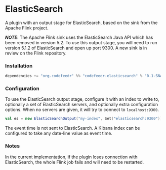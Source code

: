 # ElasticSearch

A plugin with an output stage for ElasticSearch, based on the sink from the Apache Flink project.

___NOTE___: The Apache Flink sink uses the ElasticSearch Java API which has been removed in version 5.2. To use this
output stage, you will need to run version 5.1.2 of ElasticSearch and open up port 9300. A new sink is in review on
the Flink repository.

### Installation

```scala
dependencies += "org.codefeedr" %% "codefeedr-elasticsearch" % "0.1-SNAPSHOT"
```

### Configuration

To use the ElasticSearch output stage, configure it with an index to write to, optionally a set of ElasticSearch
servers, and optionally extra configuration options. When no servers are given, it will try to connect to `localhost:9300`.

```scala
val es = new ElasticSearchOutput("my-index", Set("elasticsearch:9300"))
```

The event time is not sent to ElasticSearch. A Kibana index can be configured to take any date-line value as event time.

### Notes

In the current implementation, if the plugin loses connection with ElasticSearch, the whole Flink job fails and 
will need to be restarted.